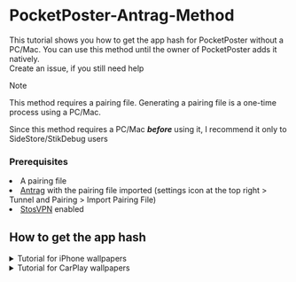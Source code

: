 # PocketPoster-Antrag-Method
This tutorial shows you how to get the app hash for PocketPoster without a PC/Mac. You can use this method until the owner of PocketPoster adds it natively.
<br>Create an issue, if you still need help

> [!NOTE]
> This method requires a pairing file. Generating a pairing file is a one-time process using a PC/Mac.
> 
> Since this method requires a PC/Mac <strong><i>before</i></strong> using it, I recommend it only to SideStore/StikDebug users


### Prerequisites
<li>A pairing file</li>
<li><a href=https://apps.apple.com/app/antrag/id6747074491>Antrag</a> with the pairing file imported
  (settings icon at the top right > Tunnel and Pairing > Import Pairing File)</li>
<li><a href=https://apps.apple.com/app/stosvpn/id6744003051>StosVPN</a> enabled</li>

## How to get the app hash
<details>
  <summary>Tutorial for iPhone wallpapers</summary>
  <ol>
    <li>Go to the main menu of Antrag</li>
    <li>Switch to system</li>
    <img src="https://raw.githubusercontent.com/Maxpro131/PP-Antrag-Method/refs/heads/main/Resources/2.png">
    <li>Search for "PosterBoard" and tap on it</li>
    <img src="https://raw.githubusercontent.com/Maxpro131/PP-Antrag-Method/refs/heads/main/Resources/3.png">
    <li>Scroll down to "Container Path." Hold and copy it</li>
    <img src="https://raw.githubusercontent.com/Maxpro131/PP-Antrag-Method/refs/heads/main/Resources/4.png">
    <li>Go to the PocketPoster settings and paste the container path in the top text field</li>
    <img src="https://raw.githubusercontent.com/Maxpro131/PP-Antrag-Method/refs/heads/main/Resources/5.png">
    <li>Remove "/private/var/mobile/Containers/Data/Application/" so only a random string of letters and numbers is left. <br>(example:
/private/var/mobile/Containers/Data/Application/C0D26996-4AD5-426E-98C5-9A07FD77DBDC --> C0D26996-4AD5-426E-98C5-9A07FD77DBDC )</li>
  </ol>
</details>
<details>
  <summary>Tutorial for CarPlay wallpapers</summary>
  <ol>
    <li>Go to the main menu of Antrag</li>
    <li>Switch to system</li>
    <img src="https://raw.githubusercontent.com/Maxpro131/PP-Antrag-Method/refs/heads/main/Resources/2.png">
    <li>Search for "CarPlayWallpaper" and tap on it</li>
    <img src="https://raw.githubusercontent.com/Maxpro131/PP-Antrag-Method/refs/heads/main/Resources/6.png">
    <li>Scroll down to "Container Path." Hold and copy it</li>
    <img src="https://raw.githubusercontent.com/Maxpro131/PP-Antrag-Method/refs/heads/main/Resources/7.png">
    <li>Go to the PocketPoster settings and paste the container path in the bottom text field</li>
    <img src="https://raw.githubusercontent.com/Maxpro131/PP-Antrag-Method/refs/heads/main/Resources/8.png">
    <li>Remove "/private/var/mobile/Containers/Data/Application/" so only a random string of letters and numbers is left. <br>(example:
/private/var/mobile/Containers/Data/Application/10B2EB4E-DC15-4421-ACD2-203CC8D2C8A8 --> 10B2EB4E-DC15-4421-ACD2-203CC8D2C8A8 )</li>
  </ol>
</details>
